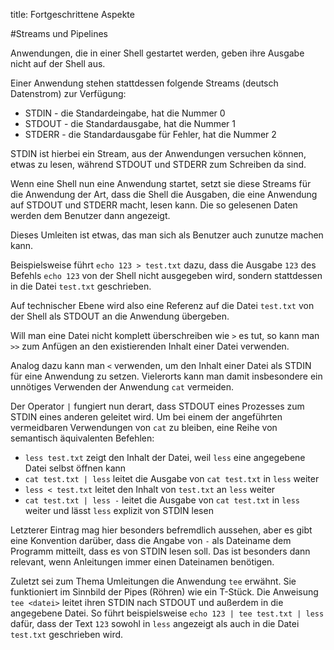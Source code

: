 title: Fortgeschrittene Aspekte

#Streams und Pipelines

Anwendungen, die in einer Shell gestartet werden, geben ihre Ausgabe nicht auf der Shell aus.

Einer Anwendung stehen stattdessen folgende Streams (deutsch Datenstrom) zur Verfügung:

* STDIN - die Standardeingabe, hat die Nummer 0
* STDOUT - die Standardausgabe, hat die Nummer 1
* STDERR - die Standardausgabe für Fehler, hat die Nummer 2

STDIN ist hierbei ein Stream, aus der Anwendungen versuchen können, etwas zu lesen, während STDOUT und STDERR zum Schreiben da sind.

Wenn eine Shell nun eine Anwendung startet, setzt sie diese Streams für die Anwendung der Art, dass die Shell die Ausgaben, die eine Anwendung auf STDOUT und STDERR macht, lesen kann. Die so gelesenen Daten werden dem Benutzer dann angezeigt.

Dieses Umleiten ist etwas, das man sich als Benutzer auch zunutze machen kann.

Beispielsweise führt `echo 123 > test.txt` dazu, dass die Ausgabe `123` des Befehls `echo 123` von der Shell nicht ausgegeben wird, sondern stattdessen in die Datei `test.txt` geschrieben.

Auf technischer Ebene wird also eine Referenz auf die Datei `test.txt` von der Shell als STDOUT an die Anwendung übergeben.

Will man eine Datei nicht komplett überschreiben wie `>` es tut, so kann man `>>` zum Anfügen an den existierenden Inhalt einer Datei verwenden.

Analog dazu kann man `<` verwenden, um den Inhalt einer Datei als STDIN für eine Anwendung zu setzen. Vielerorts kann man damit insbesondere ein unnötiges Verwenden der Anwendung `cat` vermeiden.

Der Operator `|` fungiert nun derart, dass STDOUT eines Prozesses zum STDIN eines anderen geleitet wird. Um bei einem der angeführten vermeidbaren Verwendungen von `cat` zu bleiben, eine Reihe von semantisch äquivalenten Befehlen:

* `less test.txt` zeigt den Inhalt der Datei, weil `less` eine angegebene Datei selbst öffnen kann
* `cat test.txt | less` leitet die Ausgabe von `cat test.txt` in `less` weiter
* `less < test.txt` leitet den Inhalt von `test.txt` an `less` weiter
* `cat test.txt | less -` leitet die Ausgabe von `cat test.txt` in `less` weiter und lässt `less` explizit von STDIN lesen

Letzterer Eintrag mag hier besonders befremdlich aussehen, aber es gibt eine Konvention darüber, dass die Angabe von `-` als Dateiname dem Programm mitteilt, dass es von STDIN lesen soll. Das ist besonders dann relevant, wenn Anleitungen immer einen Dateinamen benötigen.

Zuletzt sei zum Thema Umleitungen die Anwendung `tee` erwähnt. Sie funktioniert im Sinnbild der Pipes (Röhren) wie ein T-Stück. Die Anweisung `tee <datei>` leitet ihren STDIN nach STDOUT und außerdem in die angegebene Datei. So führt beispielsweise `echo 123 | tee test.txt | less` dafür, dass der Text `123` sowohl in `less` angezeigt als auch in die Datei `test.txt` geschrieben wird.
